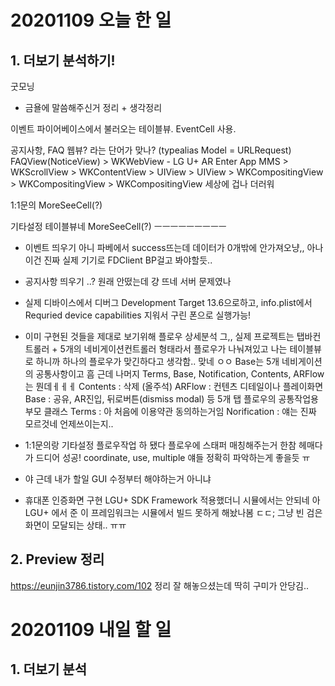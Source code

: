 # 20201109 오늘 한 일
## 1. 더보기 분석하기!
굿모닝 

- 금욜에 말씀해주신거 정리 + 생각정리

이벤트
파이어베이스에서 불러오는 테이블뷰.
EventCell 사용.

공지사항, FAQ
웹뷰? 라는 단어가 맞나? (typealias Model = URLRequest)
FAQView(NoticeView) > WKWebView - LG U+ AR Enter App MMS > WKScrollView > WKContentView > UIView > UIView > WKCompositingView > WKCompositingView > WKCompositingView 
세상에 겁나 더러워

1:1문의
MoreSeeCell(?)

기타설정
테이블뷰네
MoreSeeCell(?)
ㅡㅡㅡㅡㅡㅡㅡㅡㅡ
- 이벤트 띄우기
아니 파베에서 success뜨는데 데이터가 0개밖에 안가져오냥,,
아나 이건 진짜 실제 기기로 FDClient BP걸고 봐야할듯..

- 공지사항 띄우기
..? 원래 안떴는데 걍 뜨네 서버 문제였나

- 실제 디바이스에서 디버그
Development Target 13.6으로하고,
info.plist에서 Requried device capabilities 지워서 구린 폰으로 실행가능!

- 이미 구현된 것들을 제대로 보기위해 플로우 상세분석
그,, 실제 프로젝트는 탭바컨트롤러 + 5개의 네비게이션컨트롤러 형태라서 플로우가 나눠져있고
나는 테이블뷰로 하니까 하나의 플로우가 맞긴하다고 생각함.. 맞네 ㅇㅇ
Base는 5개 네비게이션의 공통사항이고
흠 근데 나머지 Terms, Base, Notification, Contents, ARFlow 는 뭔데ㅔㅔㅔ
Contents : 삭제 (올주석)
ARFlow : 컨텐츠 디테일이나 플레이화면
Base : 공유, AR진입, 뒤로버튼(dismiss modal) 등 5개 탭 플로우의 공통작업용 부모 클래스
Terms : 아 처음에 이용약관 동의하는거임
Norification : 얘는 진짜 모르것네 언제쓰이는지..

- 1:1문의랑 기타설정 플로우작업
하 됐다
플로우에 스태퍼 매칭해주는거 한참 헤매다가 드디어 성공!
coordinate, use, multiple 얘들 정확히 파악하는게 좋을듯 ㅠ

- 야 근데 내가 할일 GUI 수정부터 해야하는거 아니냐

- 휴대폰 인증화면 구현
LGU+ SDK Framework 적용했더니 시뮬에서는 안되네
아 LGU+ 에서 준 이 프레임워크는 시뮬에서 빌드 못하게 해놨나봄 ㄷㄷ;
그냥 빈 검은화면이 모달되는 상태.. ㅠㅠ



## 2. Preview 정리
https://eunjin3786.tistory.com/102
정리 잘 해놓으셨는데 딱히 구미가 안당김..




# 20201109 내일 할 일
## 1. 더보기 분석
